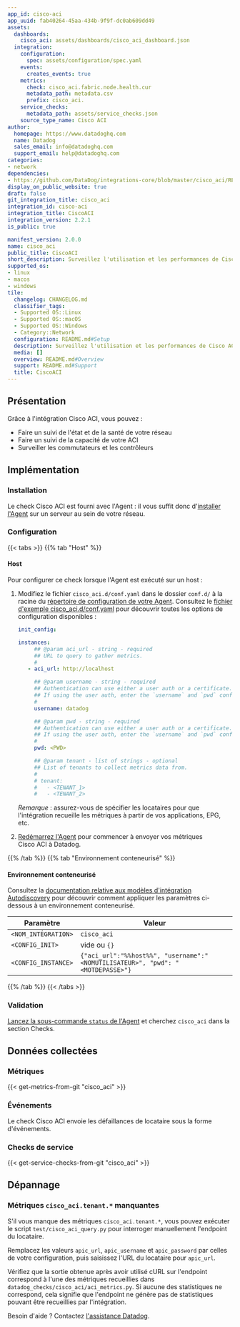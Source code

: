 ```yaml
---
app_id: cisco-aci
app_uuid: fab40264-45aa-434b-9f9f-dc0ab609dd49
assets:
  dashboards:
    cisco_aci: assets/dashboards/cisco_aci_dashboard.json
  integration:
    configuration:
      spec: assets/configuration/spec.yaml
    events:
      creates_events: true
    metrics:
      check: cisco_aci.fabric.node.health.cur
      metadata_path: metadata.csv
      prefix: cisco_aci.
    service_checks:
      metadata_path: assets/service_checks.json
    source_type_name: Cisco ACI
author:
  homepage: https://www.datadoghq.com
  name: Datadog
  sales_email: info@datadoghq.com
  support_email: help@datadoghq.com
categories:
- network
dependencies:
- https://github.com/DataDog/integrations-core/blob/master/cisco_aci/README.md
display_on_public_website: true
draft: false
git_integration_title: cisco_aci
integration_id: cisco-aci
integration_title: CiscoACI
integration_version: 2.2.1
is_public: true

manifest_version: 2.0.0
name: cisco_aci
public_title: CiscoACI
short_description: Surveillez l'utilisation et les performances de Cisco ACI.
supported_os:
- linux
- macos
- windows
tile:
  changelog: CHANGELOG.md
  classifier_tags:
  - Supported OS::Linux
  - Supported OS::macOS
  - Supported OS::Windows
  - Category::Network
  configuration: README.md#Setup
  description: Surveillez l'utilisation et les performances de Cisco ACI.
  media: []
  overview: README.md#Overview
  support: README.md#Support
  title: CiscoACI
---
```




## Présentation

Grâce à l'intégration Cisco ACI, vous pouvez :

- Faire un suivi de l'état et de la santé de votre réseau
- Faire un suivi de la capacité de votre ACI
- Surveiller les commutateurs et les contrôleurs

## Implémentation

### Installation

Le check Cisco ACI est fourni avec l'Agent : il vous suffit donc d'[installer l'Agent][1] sur un serveur au sein de votre réseau.

### Configuration

{{< tabs >}}
{{% tab "Host" %}}

#### Host

Pour configurer ce check lorsque l'Agent est exécuté sur un host :

1. Modifiez le fichier `cisco_aci.d/conf.yaml` dans le dossier `conf.d/` à la racine du [répertoire de configuration de votre Agent][1]. Consultez le [fichier d'exemple cisco_aci.d/conf.yaml][2] pour découvrir toutes les options de configuration disponibles :

   ```yaml
   init_config:

   instances:
        ## @param aci_url - string - required
        ## URL to query to gather metrics.
        #
      - aci_url: http://localhost

        ## @param username - string - required
        ## Authentication can use either a user auth or a certificate.
        ## If using the user auth, enter the `username` and `pwd` configuration.
        #
        username: datadog

        ## @param pwd - string - required
        ## Authentication can use either a user auth or a certificate.
        ## If using the user auth, enter the `username` and `pwd` configuration.
        #
        pwd: <PWD>

        ## @param tenant - list of strings - optional
        ## List of tenants to collect metrics data from.
        #
        # tenant:
        #   - <TENANT_1>
        #   - <TENANT_2>
   ```

   *Remarque* : assurez-vous de spécifier les locataires pour que l'intégration recueille les métriques à partir de vos applications, EPG, etc.

2. [Redémarrez l'Agent][3] pour commencer à envoyer vos métriques Cisco ACI à Datadog.

[1]: https://docs.datadoghq.com/fr/agent/guide/agent-configuration-files/#agent-configuration-directory
[2]: https://github.com/DataDog/integrations-core/blob/master/cisco_aci/datadog_checks/cisco_aci/data/conf.yaml.example
[3]: https://docs.datadoghq.com/fr/agent/guide/agent-commands/#start-stop-and-restart-the-agent
{{% /tab %}}
{{% tab "Environnement conteneurisé" %}}

#### Environnement conteneurisé

Consultez la [documentation relative aux modèles d'intégration Autodiscovery][1] pour découvrir comment appliquer les paramètres ci-dessous à un environnement conteneurisé.

| Paramètre            | Valeur                                                                  |
| -------------------- | ---------------------------------------------------------------------- |
| `<NOM_INTÉGRATION>` | `cisco_aci`                                                            |
| `<CONFIG_INIT>`      | vide ou `{}`                                                          |
| `<CONFIG_INSTANCE>`  | `{"aci_url":"%%host%%", "username":"<NOMUTILISATEUR>", "pwd": "<MOTDEPASSE>"}` |

[1]: https://docs.datadoghq.com/fr/agent/kubernetes/integrations/
{{% /tab %}}
{{< /tabs >}}

### Validation

[Lancez la sous-commande `status` de l'Agent][2] et cherchez `cisco_aci` dans la section Checks.

## Données collectées

### Métriques
{{< get-metrics-from-git "cisco_aci" >}}


### Événements

Le check Cisco ACI envoie les défaillances de locataire sous la forme d'événements.

### Checks de service
{{< get-service-checks-from-git "cisco_aci" >}}


## Dépannage

### Métriques `cisco_aci.tenant.*` manquantes
S'il vous manque des métriques `cisco_aci.tenant.*`, vous pouvez exécuter le script `test/cisco_aci_query.py` pour interroger manuellement l'endpoint du locataire.

Remplacez les valeurs `apic_url`, `apic_username` et `apic_password` par celles de votre configuration, puis saisissez l'URL du locataire pour `apic_url`.

Vérifiez que la sortie obtenue après avoir utilisé cURL sur l'endpoint correspond à l'une des métriques recueillies dans `datadog_checks/cisco_aci/aci_metrics.py`. Si aucune des statistiques ne correspond, cela signifie que l'endpoint ne génère pas de statistiques pouvant être recueillies par l'intégration.


Besoin d'aide ? Contactez [l'assistance Datadog][3].


[1]: https://app.datadoghq.com/account/settings#agent
[2]: https://docs.datadoghq.com/fr/agent/guide/agent-commands/#agent-status-and-information
[3]: https://docs.datadoghq.com/fr/help/
